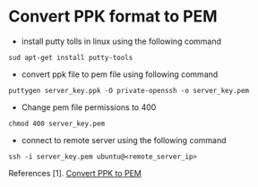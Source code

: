 # Convert PPK format to PEM
* install putty tolls in linux using the following command
```
sud apt-get install putty-tools
```

* convert ppk file to pem file using following command
```
puttygen server_key.ppk -O private-openssh -o server_key.pem
```
* Change pem file permissions to 400
```
chmod 400 server_key.pem
```

* connect to remote server using the following command
```
ssh -i server_key.pem ubuntu@<remote_server_ip>
```

References
[1]. [ Convert PPK to PEM ](https://tecadmin.net/convert-ppk-to-pem-using-command/)
